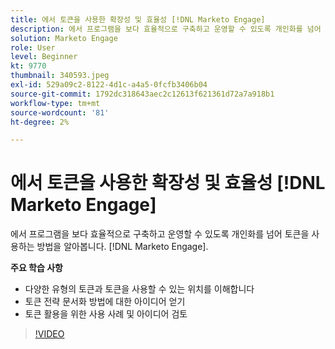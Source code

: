 ```yaml
---
title: 에서 토큰을 사용한 확장성 및 효율성 [!DNL Marketo Engage]
description: 에서 프로그램을 보다 효율적으로 구축하고 운영할 수 있도록 개인화를 넘어 토큰을 사용하는 방법을 알아봅니다. [!DNL Marketo Engage].
solution: Marketo Engage
role: User
level: Beginner
kt: 9770
thumbnail: 340593.jpeg
exl-id: 529a09c2-8122-4d1c-a4a5-0fcfb3406b04
source-git-commit: 1792dc318643aec2c12613f621361d72a7a918b1
workflow-type: tm+mt
source-wordcount: '81'
ht-degree: 2%

---
```


# 에서 토큰을 사용한 확장성 및 효율성 [!DNL Marketo Engage]

에서 프로그램을 보다 효율적으로 구축하고 운영할 수 있도록 개인화를 넘어 토큰을 사용하는 방법을 알아봅니다. [!DNL Marketo Engage].

**주요 학습 사항**

* 다양한 유형의 토큰과 토큰을 사용할 수 있는 위치를 이해합니다
* 토큰 전략 문서화 방법에 대한 아이디어 얻기
* 토큰 활용을 위한 사용 사례 및 아이디어 검토

>[!VIDEO](https://video.tv.adobe.com/v/340593/?quality=12&learn=on)

